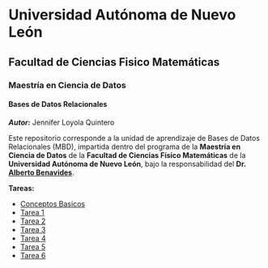 # Universidad Autónoma de Nuevo León

## Facultad de Ciencias Fisico Matemáticas

### Maestría en Ciencia de Datos

#### Bases de Datos Relacionales
_**Autor:**_ Jennifer Loyola Quintero

Este repositorio corresponde a la unidad de aprendizaje de Bases de Datos Relacionales (MBD), impartida dentro del programa de la **Maestría en Ciencia de Datos** de la **Facultad de Ciencias Físico Matemáticas** de la **Universidad Autónoma de Nuevo León**, bajo la responsabilidad del **Dr. [Alberto Benavides](https://github.com/albertobenavides)**.

**Tareas:**

- [Conceptos Basicos](https://github.com/jenniloyola8/MCD_BDR_2025/blob/main/Tareas/Conceptos_Basicos.md)
- [Tarea 1](https://github.com/jenniloyola8/MCD_BDR_2025/blob/main/Tareas/Tarea1_Investigacion.md)
- [Tarea 2](https://github.com/jenniloyola8/MCD_BDR_2025/blob/main/Tareas/Tarea2_EntidadRelacion.md)
- [Tarea 3](https://github.com/jenniloyola8/MCD_BDR_2025/blob/main/Tareas/Tarea3_ModeloRelacional.md)
- [Tarea 4](https://github.com/jenniloyola8/MCD_BDR_2025/blob/main/Tareas/Tarea4_BasedeDatos.md)
- [Tarea 5](https://github.com/jenniloyola8/MCD_BDR_2025/blob/main/Tareas/Tarea5_DatosFicticios.md)
- [Tarea 6](https://github.com/jenniloyola8/MCD_BDR_2025/blob/main/Tareas/Tarea6_Funciones.md)